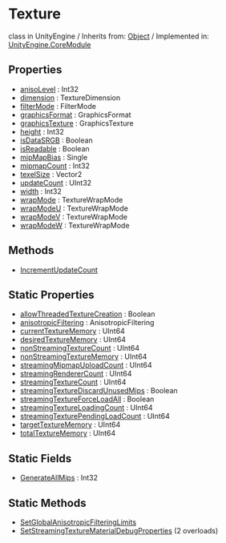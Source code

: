 # Texture
class in UnityEngine
 / Inherits from: <a href="https://docs.unity3d.com/6000.0/Documentation/ScriptReference/Object.html">Object</a> / Implemented in: <a href="https://docs.unity3d.com/6000.0/Documentation/ScriptReference/UnityEngine.CoreModule.html">UnityEngine.CoreModule</a>

## Properties
- <a href="https://docs.unity3d.com/6000.0/Documentation/ScriptReference/Texture-anisoLevel.html">anisoLevel</a> : Int32
- <a href="https://docs.unity3d.com/6000.0/Documentation/ScriptReference/Texture-dimension.html">dimension</a> : TextureDimension
- <a href="https://docs.unity3d.com/6000.0/Documentation/ScriptReference/Texture-filterMode.html">filterMode</a> : FilterMode
- <a href="https://docs.unity3d.com/6000.0/Documentation/ScriptReference/Texture-graphicsFormat.html">graphicsFormat</a> : GraphicsFormat
- <a href="https://docs.unity3d.com/6000.0/Documentation/ScriptReference/Texture-graphicsTexture.html">graphicsTexture</a> : GraphicsTexture
- <a href="https://docs.unity3d.com/6000.0/Documentation/ScriptReference/Texture-height.html">height</a> : Int32
- <a href="https://docs.unity3d.com/6000.0/Documentation/ScriptReference/Texture-isDataSRGB.html">isDataSRGB</a> : Boolean
- <a href="https://docs.unity3d.com/6000.0/Documentation/ScriptReference/Texture-isReadable.html">isReadable</a> : Boolean
- <a href="https://docs.unity3d.com/6000.0/Documentation/ScriptReference/Texture-mipMapBias.html">mipMapBias</a> : Single
- <a href="https://docs.unity3d.com/6000.0/Documentation/ScriptReference/Texture-mipmapCount.html">mipmapCount</a> : Int32
- <a href="https://docs.unity3d.com/6000.0/Documentation/ScriptReference/Texture-texelSize.html">texelSize</a> : Vector2
- <a href="https://docs.unity3d.com/6000.0/Documentation/ScriptReference/Texture-updateCount.html">updateCount</a> : UInt32
- <a href="https://docs.unity3d.com/6000.0/Documentation/ScriptReference/Texture-width.html">width</a> : Int32
- <a href="https://docs.unity3d.com/6000.0/Documentation/ScriptReference/Texture-wrapMode.html">wrapMode</a> : TextureWrapMode
- <a href="https://docs.unity3d.com/6000.0/Documentation/ScriptReference/Texture-wrapModeU.html">wrapModeU</a> : TextureWrapMode
- <a href="https://docs.unity3d.com/6000.0/Documentation/ScriptReference/Texture-wrapModeV.html">wrapModeV</a> : TextureWrapMode
- <a href="https://docs.unity3d.com/6000.0/Documentation/ScriptReference/Texture-wrapModeW.html">wrapModeW</a> : TextureWrapMode

## Methods
- <a href="https://docs.unity3d.com/6000.0/Documentation/ScriptReference/Texture.IncrementUpdateCount.html">IncrementUpdateCount</a>

## Static Properties
- <a href="https://docs.unity3d.com/6000.0/Documentation/ScriptReference/Texture-allowThreadedTextureCreation.html">allowThreadedTextureCreation</a> : Boolean
- <a href="https://docs.unity3d.com/6000.0/Documentation/ScriptReference/Texture-anisotropicFiltering.html">anisotropicFiltering</a> : AnisotropicFiltering
- <a href="https://docs.unity3d.com/6000.0/Documentation/ScriptReference/Texture-currentTextureMemory.html">currentTextureMemory</a> : UInt64
- <a href="https://docs.unity3d.com/6000.0/Documentation/ScriptReference/Texture-desiredTextureMemory.html">desiredTextureMemory</a> : UInt64
- <a href="https://docs.unity3d.com/6000.0/Documentation/ScriptReference/Texture-nonStreamingTextureCount.html">nonStreamingTextureCount</a> : UInt64
- <a href="https://docs.unity3d.com/6000.0/Documentation/ScriptReference/Texture-nonStreamingTextureMemory.html">nonStreamingTextureMemory</a> : UInt64
- <a href="https://docs.unity3d.com/6000.0/Documentation/ScriptReference/Texture-streamingMipmapUploadCount.html">streamingMipmapUploadCount</a> : UInt64
- <a href="https://docs.unity3d.com/6000.0/Documentation/ScriptReference/Texture-streamingRendererCount.html">streamingRendererCount</a> : UInt64
- <a href="https://docs.unity3d.com/6000.0/Documentation/ScriptReference/Texture-streamingTextureCount.html">streamingTextureCount</a> : UInt64
- <a href="https://docs.unity3d.com/6000.0/Documentation/ScriptReference/Texture-streamingTextureDiscardUnusedMips.html">streamingTextureDiscardUnusedMips</a> : Boolean
- <a href="https://docs.unity3d.com/6000.0/Documentation/ScriptReference/Texture-streamingTextureForceLoadAll.html">streamingTextureForceLoadAll</a> : Boolean
- <a href="https://docs.unity3d.com/6000.0/Documentation/ScriptReference/Texture-streamingTextureLoadingCount.html">streamingTextureLoadingCount</a> : UInt64
- <a href="https://docs.unity3d.com/6000.0/Documentation/ScriptReference/Texture-streamingTexturePendingLoadCount.html">streamingTexturePendingLoadCount</a> : UInt64
- <a href="https://docs.unity3d.com/6000.0/Documentation/ScriptReference/Texture-targetTextureMemory.html">targetTextureMemory</a> : UInt64
- <a href="https://docs.unity3d.com/6000.0/Documentation/ScriptReference/Texture-totalTextureMemory.html">totalTextureMemory</a> : UInt64

## Static Fields
- <a href="https://docs.unity3d.com/6000.0/Documentation/ScriptReference/Texture-GenerateAllMips.html">GenerateAllMips</a> : Int32

## Static Methods
- <a href="https://docs.unity3d.com/6000.0/Documentation/ScriptReference/Texture.SetGlobalAnisotropicFilteringLimits.html">SetGlobalAnisotropicFilteringLimits</a>
- <a href="https://docs.unity3d.com/6000.0/Documentation/ScriptReference/Texture.SetStreamingTextureMaterialDebugProperties.html">SetStreamingTextureMaterialDebugProperties</a> (2 overloads)
